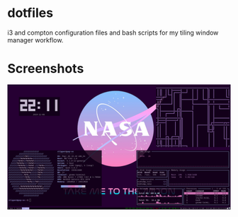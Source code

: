 # dotfiles
i3 and compton configuration files and bash scripts for my tiling window manager workflow.

# Screenshots
![](screenshots/rice.png)
